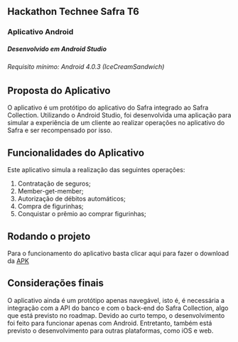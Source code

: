## Hackathon Technee Safra T6
### **Aplicativo Android**
##### Desenvolvido em Android Studio
###### _Requisito mínimo: Android 4.0.3 (IceCreamSandwich)_

## Proposta do Aplicativo

O aplicativo é um protótipo do aplicativo do Safra integrado ao Safra Collection.
Utilizando o Android Studio, foi desenvolvida uma aplicação para simular a experiência de um cliente ao realizar operações no aplicativo do Safra e ser recompensado por isso.


## Funcionalidades do Aplicativo

Este aplicativo simula a realização das seguintes operações:
1. Contratação de seguros;
2. Member-get-member;
3. Autorização de débitos automáticos;
4. Compra de figurinhas;
5. Conquistar o prêmio ao comprar figurinhas;


## Rodando o projeto

Para o funcionamento do aplicativo basta clicar aqui para fazer o download da [APK](HackaSafra/release/app-release.apk)


## Considerações finais

O aplicativo ainda é um protótipo apenas navegável, isto é, é necessária a integração com a API do banco e com o back-end do Safra Collection, algo que está previsto no roadmap.
Devido ao curto tempo, o desenvolvimento foi feito para funcionar apenas com Android. Entretanto, também está previsto o desenvolvimento para outras plataformas, como iOS e web.


